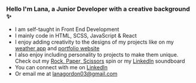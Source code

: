 ### Hello I'm Lana, a Junior Developer with a creative background :sparkles:

- I am self-taught in Front End Development
- I mainly code in HTML, SCSS, JavaScript & React
- I enjoy adding creativity to the designs of my projects like on my <a href="https://vanilla-js-weather.netlify.app">weather app</a> and <a href="https://lana-gordon-portfolio.netlify.app">portfolio website</a>
- I also enjoy including personality to projects to make them unique. Check out my <a href="https://roxy-piper-sza-game.netlify.app">Rock, Paper, Scissors</a> spin or my <a href="https://gc-soundboard.netlify.app">LinkedIn</a> soundboard
- You can connect with me on <a href="https://www.linkedin.com/in/lana-gordon-7a83a286/">LinkedIn</a>
- Or email me at <a href="mailto:lanagordon03@gmail.com">lanagordon03@gmail.com</a>


<!--
**Larlar03/Larlar03** is a ✨ _special_ ✨ repository because its `README.md` (this file) appears on your GitHub profile.

Here are some ideas to get you started:

- 🔭 I’m currently working on ...
- 🌱 I’m currently learning ...
- 👯 I’m looking to collaborate on ...
- 🤔 I’m looking for help with ...
- 💬 Ask me about ...
- 📫 How to reach me: ...
- 😄 Pronouns: ...
- ⚡ Fun fact: ...
-->
